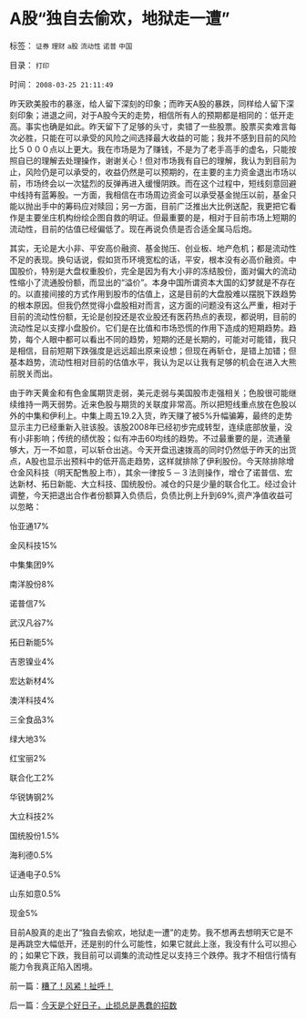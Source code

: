 # A股“独自去偷欢，地狱走一遭”

标签： `证券` `理财` `a股` `流动性` `诺普` `中国` 

目录： `打印`

时间： `2008-03-25 21:11:49`

昨天欧美股市的暴涨，给人留下深刻的印象；而昨天A股的暴跌，同样给人留下深刻印象；进退之间，对于A股今天的走势，相信所有人的预期都是相同的：低开走高。事实也确是如此。昨天留下了足够的头寸，卖错了一些股票。股票买卖难言每次必胜，只能在可以承受的风险之间选择最大收益的可能；我并不感到目前的风险比５０００点以上更大。我在市场是为了赚钱，不是为了老手高手的虚名，只能按照自已的理解去处理操作，谢谢关心！但对市场我有自已的理解，我认为到目前为止，风险仍是可以承受的，收益仍然是可以预期的，在主要的主力资金退出市场以前，市场终会以一次猛烈的反弹再进入缓慢阴跌。而在这个过程中，短线刻意回避中线持有蓝筹股。一方面，我相信在市场周边资金可以承受基金抛压以前，基金只能以抛出手中的筹码应对赎回；另一方面，目前广泛推出大比例送配，我更把它看作是主要坐庄机构纷绘企图自救的明证。但最重要的是，相对于目前市场上短期的流动性，目前的估值已经偏低了。现在再说负债是否合适全属马后炮。

其实，无论是大小非、平安高价融资、基金抛压、创业板、地产危机；都是流动性不足的表现。换句话说，假如货币环境宽松的话，平安，根本没有必高价融资。中国股价，特别是大盘权重股价，完全是因为有大小非的冻结股份，面对偏大的流动性缩小了流通股份额，而显出的“溢价”。本身中国所谓资本大国的幻梦就是不存在的。以直接间接的方式作用到股市的估值上，这是目前的大盘股难以摆脱下跌趋势的根本原因。但我仍然觉得小盘股相对而言，这方面的问题没有这么严重，相对于目前的流动性份额，无论是创投还是农业股还有医药热点的表现，都说明，目前的流动性足以支撑小盘股价。它们是在比值和市场恐慌的作用下造成的短期趋势。趋势，每个人眼中都可以看出不同的趋势，短期的还是长期的，可能对可能错，我只是相信，目前短期下跌强度是远远超出原来设想；但现在再斩仓，是错上加错；但基本趋势，流动性相对目前的估值水平，我认为足以让我有足够的机会在进入大熊前脱关而出。

由于昨天黄金和有色金属期货走弱，美元走弱与美国股市走强相关；色股很可能继续维持一两天弱势。近来色股与期货的关联度非常高。所以把短线重点放在色股以外的中集和伊利上。中集上周五19.2入货，昨天赚了被5%升幅骗筹，最终的走势显示主力已经重新入驻该股。该股2008年已经初步完成转型，连续底部放量，没有小非影响；传统的绩优股；似有冲击60均线的趋势。不过最重要的是，流通量够大，万一不如意，可以斩仓出逃。今天开盘迅速拨高的同时仍然低于昨天的出货点，A股也显示出预料中的低开高走趋势，这样就排除了伊利股份。今天除排除增仓金风科技（明天配售股上市），其余一律按５－３法则操作，增仓了诺普信、宏达新材、拓日新能、大立科技、国统股份。减仓的只是少量的联合化工。经过会计调整，今天把退出合作者份额算入负债后，负债比例上升到69%,资产净值收益可以忽略：

怡亚通17%

金风科技15%

中集集团9%

南洋股份8%

诺普信7%

武汉凡谷7%

拓日新能5%

吉恩镍业4%

宏达新材4%

澳洋科技4%

三全食品3%

绿大地3%

红宝丽2%

联合化工2%

华锐铸钢2%

大立科技2%

国统股份1.5%

海利德0.5%

证通电子0.5%

山东如意0.5%

现金5%

目前A股真的走出了“独自去偷欢，地狱走一遭”的走势。我不想再去想明天它是不是再跳空大幅低开，还是别的什么可能性，如果它就此上涨，我没有什么可以担心的；如果它下跌，我目前可以调集的流动性足以支持三个跌停。我才不相信行情有能力令我真正陷入困境。



前一篇：[糟了！风紧！扯呼！](../../../2008/3/24/糟了！风紧！扯呼！.md)

后一篇：[今天是个好日子，止损总是愚蠢的招数](../../../2008/3/26/今天是个好日子，止损总是愚蠢的招数.md)